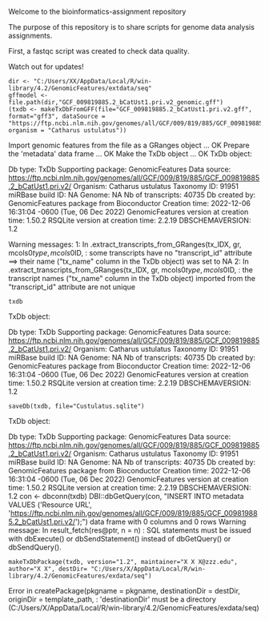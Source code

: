Welcome to the bioinformatics-assignment repository

The purpose of this repository is to share scripts for genome data analysis assignments.

First, a fastqc script was created to check data quality.

Watch out for updates!



```{r}
dir <- "C:/Users/XX/AppData/Local/R/win-library/4.2/GenomicFeatures/extdata/seq"
gffmodel <- file.path(dir,"GCF_009819885.2_bCatUst1.pri.v2_genomic.gff")
(txdb <- makeTxDbFromGFF(file="GCF_009819885.2_bCatUst1.pri.v2.gff", format="gff3", dataSource = "https://ftp.ncbi.nlm.nih.gov/genomes/all/GCF/009/819/885/GCF_009819885.2_bCatUst1.pri.v2/", organism = "Catharus ustulatus"))

```
Import genomic features from the file as a GRanges object ... OK
Prepare the 'metadata' data frame ... OK
Make the TxDb object ... OK
TxDb object:

Db type: TxDb
Supporting package: GenomicFeatures
Data source: https://ftp.ncbi.nlm.nih.gov/genomes/all/GCF/009/819/885/GCF_009819885.2_bCatUst1.pri.v2/
Organism: Catharus ustulatus
Taxonomy ID: 91951
miRBase build ID: NA
Genome: NA
Nb of transcripts: 40735
Db created by: GenomicFeatures package from Bioconductor
Creation time: 2022-12-06 16:31:04 -0600 (Tue, 06 Dec 2022)
GenomicFeatures version at creation time: 1.50.2
RSQLite version at creation time: 2.2.19
DBSCHEMAVERSION: 1.2

Warning messages:
1: In .extract_transcripts_from_GRanges(tx_IDX, gr, mcols0$type, mcols0$ID, :
some transcripts have no "transcript_id" attribute ==> their
name ("tx_name" column in the TxDb object) was set to NA
2: In .extract_transcripts_from_GRanges(tx_IDX, gr, mcols0$type, mcols0$ID, :
the transcript names ("tx_name" column in the TxDb object)
imported from the "transcript_id" attribute are not unique

```{r}
txdb
```
TxDb object:

Db type: TxDb
Supporting package: GenomicFeatures
Data source: https://ftp.ncbi.nlm.nih.gov/genomes/all/GCF/009/819/885/GCF_009819885.2_bCatUst1.pri.v2/
Organism: Catharus ustulatus
Taxonomy ID: 91951
miRBase build ID: NA
Genome: NA
Nb of transcripts: 40735
Db created by: GenomicFeatures package from Bioconductor
Creation time: 2022-12-06 16:31:04 -0600 (Tue, 06 Dec 2022)
GenomicFeatures version at creation time: 1.50.2
RSQLite version at creation time: 2.2.19
DBSCHEMAVERSION: 1.2

```{r}
saveDb(txdb, file="Custulatus.sqlite")
```
TxDb object:

Db type: TxDb
Supporting package: GenomicFeatures
Data source: https://ftp.ncbi.nlm.nih.gov/genomes/all/GCF/009/819/885/GCF_009819885.2_bCatUst1.pri.v2/
Organism: Catharus ustulatus
Taxonomy ID: 91951
miRBase build ID: NA
Genome: NA
Nb of transcripts: 40735
Db created by: GenomicFeatures package from Bioconductor
Creation time: 2022-12-06 16:31:04 -0600 (Tue, 06 Dec 2022)
GenomicFeatures version at creation time: 1.50.2
RSQLite version at creation time: 2.2.19
DBSCHEMAVERSION: 1.2
con <- dbconn(txdb)
DBI::dbGetQuery(con, "INSERT INTO metadata VALUES ('Resource URL', 'https://ftp.ncbi.nlm.nih.gov/genomes/all/GCF/009/819/885/GCF_009819885.2_bCatUst1.pri.v2/');")
data frame with 0 columns and 0 rows
Warning message:
In result_fetch(res@ptr, n = n) :
SQL statements must be issued with dbExecute() or dbSendStatement() instead of dbGetQuery() or dbSendQuery().

```{r}
makeTxDbPackage(txdb, version="1.2", maintainer="X X X@zzz.edu", author="X X", destDir= "C:/Users/X/AppData/Local/R/win-library/4.2/GenomicFeatures/exdata/seq")
```
Error in createPackage(pkgname = pkgname, destinationDir = destDir, originDir = template_path, :
'destinationDir' must be a directory (C:/Users/X/AppData/Local/R/win-library/4.2/GenomicFeatures/exdata/seq)
